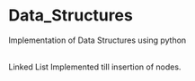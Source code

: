 # Data_Structures
Implementation of Data Structures using python

<br>
Linked List Implemented till insertion of nodes.
